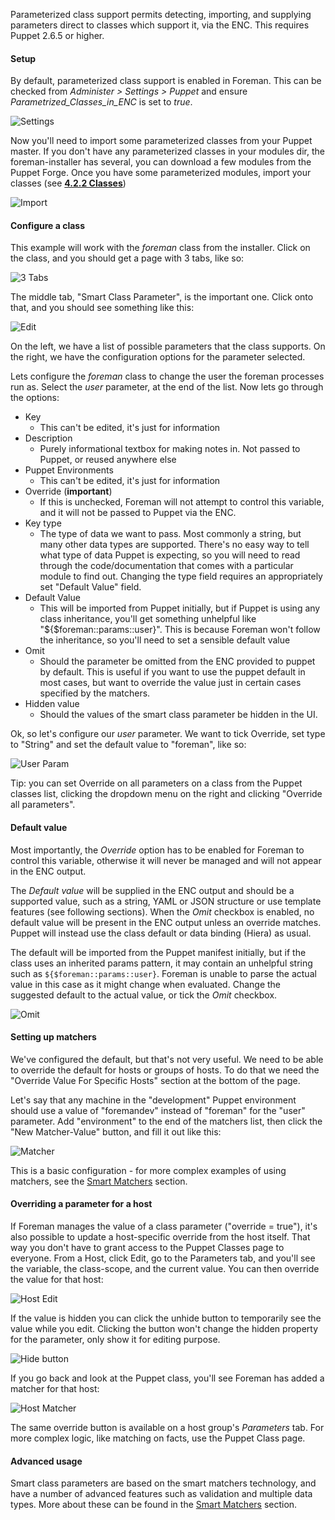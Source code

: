 
Parameterized class support permits detecting, importing, and supplying parameters direct to classes which support it, via the ENC.  This requires Puppet 2.6.5 or higher.

#### Setup

By default, parameterized class support is enabled in Foreman.  This can be checked from *Administer > Settings > Puppet* and ensure *Parametrized_Classes_in_ENC* is set to *true*.

![Settings](/static/images/screenshots/param_classes/settings.png)

Now you'll need to import some parameterized classes from your Puppet master.
If you don't have any parameterized classes in your modules dir, the
foreman-installer has several, you can download a few modules from the Puppet
Forge. Once you have some parameterized modules, import your classes (see
[**4.2.2 Classes**](manuals/{{page.version}}/index.html#4.2.2Classes))

![Import](/static/images/screenshots/param_classes/1.17/import.png)

#### Configure a class

This example will work with the *foreman* class from the installer. Click on the class, and you should get a page with 3 tabs, like so:

![3 Tabs](/static/images/screenshots/param_classes/3tabs.png)

The middle tab, "Smart Class Parameter", is the important one. Click onto that, and you should see something like this:

![Edit](/static/images/screenshots/param_classes/1.14/edit.png)

On the left, we have a list of possible parameters that the class supports. On the right, we have the configuration options for the parameter selected.

Lets configure the *foreman* class to change the user the foreman processes run as. Select the *user* parameter, at the end of the list. Now lets go through the options:

* Key
   * This can't be edited, it's just for information
* Description
   * Purely informational textbox for making notes in. Not passed to Puppet, or reused anywhere else
* Puppet Environments
   * This can't be edited, it's just for information
* Override (**important**)
   * If this is unchecked, Foreman will not attempt to control this variable, and it will not be passed to Puppet via the ENC.
* Key type
   * The type of data we want to pass. Most commonly a string, but many other data types are supported. There's no easy way to tell what type of data Puppet is expecting, so you will need to read through the code/documentation that comes with a particular module to find out. Changing the type field requires an appropriately set "Default Value" field.
* Default Value
   * This will be imported from Puppet initially, but if Puppet is using any class inheritance, you'll get something unhelpful like "${$foreman::params::user}". This is because Foreman won't follow the inheritance, so you'll need to set a sensible default value
* Omit
   * Should the parameter be omitted from the ENC provided to puppet by default. This is useful if you want to use the puppet default in most cases, but want to override the value just in certain cases specified by the matchers.
* Hidden value
   * Should the values of the smart class parameter be hidden in the UI.

Ok, so let's configure our *user* parameter. We want to tick Override, set type to "String" and set the default value to "foreman", like so:

![User Param](/static/images/screenshots/param_classes/1.14/user_param.png)

<div class="alert alert-info">Tip: you can set Override on all parameters on a class from the Puppet classes list, clicking the dropdown menu on the right and clicking "Override all parameters".</div>

#### Default value

Most importantly, the *Override* option has to be enabled for Foreman to control this variable, otherwise it will never be managed and will not appear in the ENC output.

The *Default value* will be supplied in the ENC output and should be a supported value, such as a string, YAML or JSON structure or use template features (see following sections).  When the *Omit* checkbox is enabled, no default value will be present in the ENC output unless an override matches.  Puppet will instead use the class default or data binding (Hiera) as usual.

The default will be imported from the Puppet manifest initially, but if the class uses an inherited params pattern, it may contain an unhelpful string such as `${$foreman::params::user}`.  Foreman is unable to parse the actual value in this case as it might change when evaluated.  Change the suggested default to the actual value, or tick the *Omit* checkbox.

![Omit](/static/images/screenshots/param_classes/1.14/omit.png)

#### Setting up matchers

We've configured the default, but that's not very useful. We need to be able to override the default for hosts or groups of hosts. To do that we need the "Override Value For Specific Hosts" section at the bottom of the page.

Let's say that any machine in the "development" Puppet environment should use a value of "foremandev" instead of "foreman" for the "user" parameter. Add "environment" to the end of the matchers list, then click the "New Matcher-Value" button, and fill it out like this:

![Matcher](/static/images/screenshots/param_classes/1.14/matcher.png)

This is a basic configuration - for more complex examples of using matchers,
see the [Smart Matchers](manuals/{{page.version}}/index.html#4.2.6SmartMatchers) section.

#### Overriding a parameter for a host

If Foreman manages the value of a class parameter ("override = true"), it's also possible to update a host-specific override from the host itself. That way you don't have to grant access to the Puppet Classes page to everyone. From a Host, click Edit, go to the Parameters tab, and you'll see the variable, the class-scope, and the current value. You can then override the value for that host:

![Host Edit](/static/images/screenshots/param_classes/1.14/hostedit.png)

If the value is hidden you can click the unhide button to temporarily see the value while you edit. Clicking the button won't change the hidden property for the parameter, only show it for editing purpose.

![Hide button](/static/images/screenshots/param_classes/1.14/hide_button.png)

If you go back and look at the Puppet class, you'll see Foreman has added a matcher for that host:

![Host Matcher](/static/images/screenshots/param_classes/1.10/hostmatch.png)

The same override button is available on a host group's *Parameters* tab.  For more complex logic, like matching on facts, use the Puppet Class page.

#### Advanced usage

Smart class parameters are based on the smart matchers technology, and have a number of advanced features such as validation and multiple data types. More about these can be found in the [Smart Matchers](manuals/{{page.version}}/index.html#4.2.6SmartMatchers) section.
